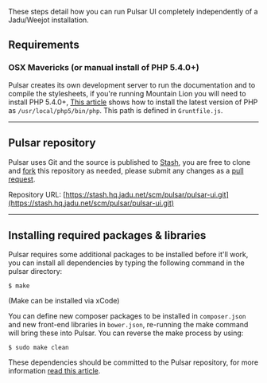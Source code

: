 These steps detail how you can run Pulsar UI completely independently of a Jadu/Weejot installation.

## Requirements

### OSX Mavericks (or manual install of PHP 5.4.0+)

Pulsar creates its own development server to run the documentation and to compile the stylesheets, if you're running Mountain Lion you will need to install PHP 5.4.0+, [This article](http://php-osx.liip.ch) shows how to install the latest version of PHP as `/usr/local/php5/bin/php`. This path is defined in `Gruntfile.js`.

----

## Pulsar repository

Pulsar uses Git and the source is published to [Stash](https://stash.hq.jadu.net), you are free to clone and [fork](https://stash.hq.jadu.net/projects/PULSAR/repos/pulsar-ui?fork) this repository as needed, please submit any changes as a [pull request](https://stash.hq.jadu.net/projects/PULSAR/repos/pulsar-ui/pull-requests).

Repository URL: [https://stash.hq.jadu.net/scm/pulsar/pulsar-ui.git](https://stash.hq.jadu.net/scm/pulsar/pulsar-ui.git)

----

## Installing required packages & libraries

Pulsar requires some additional packages to be installed before it'll work, you can install all dependencies by typing the following command in the pulsar directory:

    $ make

(Make can be installed via xCode)

You can define new composer packages to be installed in `composer.json` and new front-end libraries in `bower.json`, re-running the make command will bring these into Pulsar. You can reverse the make process by using:

    $ sudo make clean

These dependencies should be committed to the Pulsar repository, for more information [read this article](http://addyosmani.com/blog/checking-in-front-end-dependencies/).